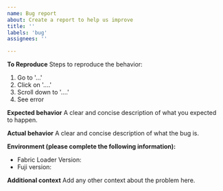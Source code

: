 ```yaml
---
name: Bug report
about: Create a report to help us improve
title: ''
labels: 'bug'
assignees: ''

---
```


**To Reproduce**
Steps to reproduce the behavior:

1. Go to '...'
2. Click on '....'
3. Scroll down to '....'
4. See error

**Expected behavior**
A clear and concise description of what you expected to happen.

**Actual behavior**
A clear and concise description of what the bug is.

**Environment (please complete the following information):**

- Fabric Loader Version: 
- Fuji version:

**Additional context**
Add any other context about the problem here.
